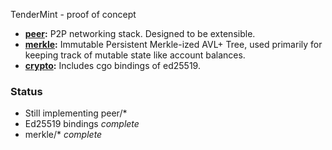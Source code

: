 TenderMint - proof of concept

* **[peer](https://github.com/tendermint/tendermint/blob/master/peer):**  P2P networking stack.  Designed to be extensible.
* **[merkle](https://github.com/tendermint/tendermint/blob/master/merkle):** Immutable Persistent Merkle-ized AVL+ Tree, used primarily for keeping track of mutable state like account balances.
* **[crypto](https://github.com/tendermint/tendermint/blob/master/crypto):** Includes cgo bindings of ed25519.

### Status

* Still implementing peer/*
* Ed25519 bindings *complete*
* merkle/* *complete*
